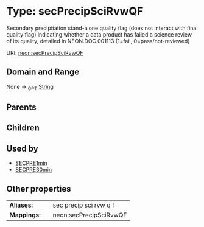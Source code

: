 
# Type: secPrecipSciRvwQF


Secondary precipitation stand-alone quality flag (does not interact with final quality flag) indicating whether a data product has failed a science review of its quality, detailed in NEON.DOC.001113 (1=fail, 0=pass/not-reviewed)

URI: [neon:secPrecipSciRvwQF](https://data.neonscience.org/secPrecipSciRvwQF)


## Domain and Range

None ->  <sub>OPT</sub> [String](types/String.md)

## Parents


## Children


## Used by

 * [SECPRE1min](SECPRE1min.md)
 * [SECPRE30min](SECPRE30min.md)

## Other properties

|  |  |  |
| --- | --- | --- |
| **Aliases:** | | sec precip sci rvw q f |
| **Mappings:** | | neon:secPrecipSciRvwQF |

